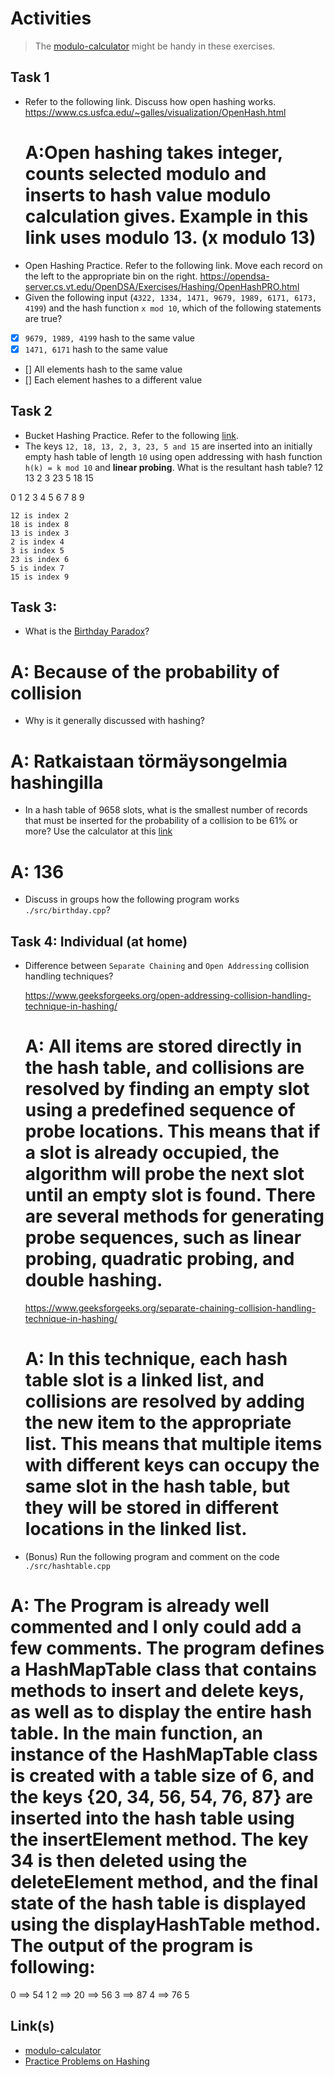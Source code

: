 # Activities

> The [modulo-calculator](#links) might be handy in these exercises.

## Task 1

- Refer to the following link. Discuss how open hashing works.
  https://www.cs.usfca.edu/~galles/visualization/OpenHash.html
  # A:Open hashing takes integer, counts selected modulo and inserts to hash value modulo calculation gives. Example in this link uses modulo 13.  (x modulo 13)
- Open Hashing Practice. Refer to the following link. Move each record on the left to the appropriate bin on the right.
  https://opendsa-server.cs.vt.edu/OpenDSA/Exercises/Hashing/OpenHashPRO.html
- Given the following input (`4322, 1334, 1471, 9679, 1989, 6171, 6173, 4199`) and the hash function `x mod 10`, which of the following statements are true?
- [X] `9679, 1989, 4199` hash to the same value
- [X] `1471, 6171` hash to the same value
- [] All elements hash to the same value
- [] Each element hashes to a different value


## Task 2

- Bucket Hashing Practice. Refer to the following [link](https://opendsa-server.cs.vt.edu/OpenDSA/Exercises/Hashing/HashBucketPRO.html).
- The keys `12, 18, 13, 2, 3, 23, 5 and 15` are inserted into an initially empty hash table of length `10` using open addressing with hash function `h(k) = k mod 10` and **linear probing**. What is the resultant hash table?
        12  13  2   3   23  5   18   15

0   1   2   3   4   5   6   7    8    9

    12 is index 2
    18 is index 8
    13 is index 3
    2 is index 4
    3 is index 5
    23 is index 6
    5 is index 7
    15 is index 9

## Task 3:

- What is the [Birthday Paradox](http://en.wikipedia.org/wiki/Birthday_problem)?
# A: Because of the probability of collision
- Why is it generally discussed with hashing?
# A: Ratkaistaan törmäysongelmia hashingilla
- In a hash table of 9658 slots, what is the smallest number of records that must be inserted for the probability of a collision to be 61% or more? Use the calculator at this [link](https://opendsa-server.cs.vt.edu/ODSA/AV/Hashing/Birthday.html)
# A: 136
- Discuss in groups how the following program works `./src/birthday.cpp`?

## Task 4: Individual (at home)

- Difference between `Separate Chaining` and `Open Addressing` collision handling techniques?

  https://www.geeksforgeeks.org/open-addressing-collision-handling-technique-in-hashing/

  # A: All items are stored directly in the hash table, and collisions are resolved by finding an empty slot using a predefined sequence of probe locations. This means that if a slot is already occupied, the algorithm will probe the next slot until an empty slot is found. There are several methods for generating probe sequences, such as linear probing, quadratic probing, and double hashing.

  https://www.geeksforgeeks.org/separate-chaining-collision-handling-technique-in-hashing/

  # A: In this technique, each hash table slot is a linked list, and collisions are resolved by adding the new item to the appropriate list. This means that multiple items with different keys can occupy the same slot in the hash table, but they will be stored in different locations in the linked list.

- (Bonus) Run the following program and comment on the code `./src/hashtable.cpp`

# A: The Program is already well commented and I only could add a few comments. The program defines a HashMapTable class that contains methods to insert and delete keys, as well as to display the entire hash table. In the main function, an instance of the HashMapTable class is created with a table size of 6, and the keys {20, 34, 56, 54, 76, 87} are inserted into the hash table using the insertElement method. The key 34 is then deleted using the deleteElement method, and the final state of the hash table is displayed using the displayHashTable method. The output of the program is following:
0 ==> 54
1
2 ==> 20 ==> 56
3 ==> 87
4 ==> 76
5
 


## Link(s)

- [modulo-calculator](https://www.calculators.org/math/modulo.php)
- [Practice Problems on Hashing](https://www.geeksforgeeks.org/practice-problems-on-hashing/)

